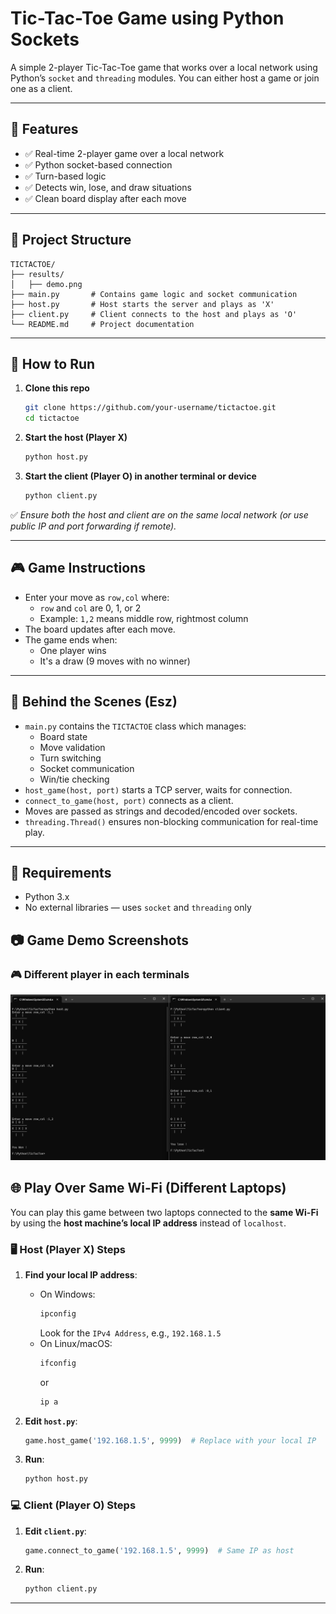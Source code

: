 
# Tic-Tac-Toe Game using Python Sockets

A simple 2-player Tic-Tac-Toe game that works over a local network using Python’s `socket` and `threading` modules. You can either host a game or join one as a client.

---

## 📌 Features

- ✅ Real-time 2-player game over a local network
- ✅ Python socket-based connection
- ✅ Turn-based logic
- ✅ Detects win, lose, and draw situations
- ✅ Clean board display after each move

---

## 📂 Project Structure

```
TICTACTOE/
├── results/
│   ├── demo.png
├── main.py       # Contains game logic and socket communication
├── host.py       # Host starts the server and plays as 'X'
├── client.py     # Client connects to the host and plays as 'O'
└── README.md     # Project documentation
```

---

## 🚀 How to Run

1. **Clone this repo**
   ```bash
   git clone https://github.com/your-username/tictactoe.git
   cd tictactoe
   ```

2. **Start the host (Player X)**
   ```bash
   python host.py
   ```

3. **Start the client (Player O) in another terminal or device**
   ```bash
   python client.py
   ```

✅ *Ensure both the host and client are on the same local network (or use public IP and port forwarding if remote).*

---

## 🎮 Game Instructions

- Enter your move as `row,col` where:
  - `row` and `col` are 0, 1, or 2
  - Example: `1,2` means middle row, rightmost column
- The board updates after each move.
- The game ends when:
  - One player wins
  - It's a draw (9 moves with no winner)

---

## 🧠 Behind the Scenes (Esz)

- `main.py` contains the `TICTACTOE` class which manages:
  - Board state
  - Move validation
  - Turn switching
  - Socket communication
  - Win/tie checking
- `host_game(host, port)` starts a TCP server, waits for connection.
- `connect_to_game(host, port)` connects as a client.
- Moves are passed as strings and decoded/encoded over sockets.
- `threading.Thread()` ensures non-blocking communication for real-time play.

---

## 🔧 Requirements

- Python 3.x
- No external libraries — uses `socket` and `threading` only

## 📷 Game Demo Screenshots

### 🎮 Different player in each terminals
![Two players in different terminals](results/demo.png)

## 🌐 Play Over Same Wi-Fi (Different Laptops)

You can play this game between two laptops connected to the **same Wi-Fi** by using the **host machine’s local IP address** instead of `localhost`.

### 🖥️ Host (Player X) Steps

1. **Find your local IP address**:
   - On Windows:
     ```bash
     ipconfig
     ```
     Look for the `IPv4 Address`, e.g., `192.168.1.5`
   - On Linux/macOS:
     ```bash
     ifconfig
     ```
     or
     ```bash
     ip a
     ```

2. **Edit `host.py`**:
   ```python
   game.host_game('192.168.1.5', 9999)  # Replace with your local IP
   ```

3. **Run**:
   ```bash
   python host.py
   ```

### 💻 Client (Player O) Steps

1. **Edit `client.py`**:
   ```python
   game.connect_to_game('192.168.1.5', 9999)  # Same IP as host
   ```

2. **Run**:
   ```bash
   python client.py
   ```

---
